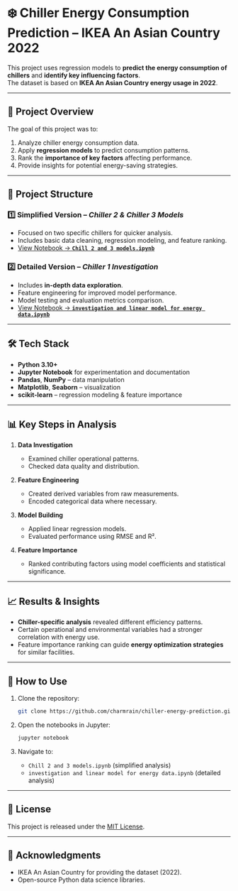 # ❄️ Chiller Energy Consumption Prediction – IKEA An Asian Country 2022

This project uses regression models to **predict the energy consumption of chillers** and **identify key influencing factors**.  
The dataset is based on **IKEA An Asian Country energy usage in 2022**.

---

## 📌 Project Overview

The goal of this project was to:
1. Analyze chiller energy consumption data.
2. Apply **regression models** to predict consumption patterns.
3. Rank the **importance of key factors** affecting performance.
4. Provide insights for potential energy-saving strategies.

---

## 📂 Project Structure

### 1️⃣ Simplified Version – *Chiller 2 & Chiller 3 Models*
- Focused on two specific chillers for quicker analysis.
- Includes basic data cleaning, regression modeling, and feature ranking.
- [View Notebook → **`Chill 2 and 3 models.ipynb`**](https://github.com/charmrain/chiller-energy-prediction/blob/main/Chill%202%20and%203%20models.ipynb)

### 2️⃣ Detailed Version – *Chiller 1 Investigation*
- Includes **in-depth data exploration**.
- Feature engineering for improved model performance.
- Model testing and evaluation metrics comparison.
- [View Notebook → **`investigation and linear model for energy data.ipynb`**](https://github.com/charmrain/chiller-energy-prediction/blob/main/investigation%20and%20linear%20model%20for%20energy%20data.ipynb)

---

## 🛠️ Tech Stack

- **Python 3.10+**
- **Jupyter Notebook** for experimentation and documentation
- **Pandas**, **NumPy** – data manipulation
- **Matplotlib**, **Seaborn** – visualization
- **scikit-learn** – regression modeling & feature importance

---

## 📊 Key Steps in Analysis

1. **Data Investigation**
   - Examined chiller operational patterns.
   - Checked data quality and distribution.
   
2. **Feature Engineering**
   - Created derived variables from raw measurements.
   - Encoded categorical data where necessary.

3. **Model Building**
   - Applied linear regression models.
   - Evaluated performance using RMSE and R².

4. **Feature Importance**
   - Ranked contributing factors using model coefficients and statistical significance.

---

## 📈 Results & Insights

- **Chiller-specific analysis** revealed different efficiency patterns.
- Certain operational and environmental variables had a stronger correlation with energy use.
- Feature importance ranking can guide **energy optimization strategies** for similar facilities.

---

## 🚀 How to Use

1. Clone the repository:
    ```bash
    git clone https://github.com/charmrain/chiller-energy-prediction.git
    ```

2. Open the notebooks in Jupyter:
    ```bash
    jupyter notebook
    ```

3. Navigate to:
    - `Chill 2 and 3 models.ipynb` (simplified analysis)
    - `investigation and linear model for energy data.ipynb` (detailed analysis)

---

## 📜 License

This project is released under the [MIT License](LICENSE).

---

## 🙌 Acknowledgments

- IKEA An Asian Country for providing the dataset (2022).
- Open-source Python data science libraries.
